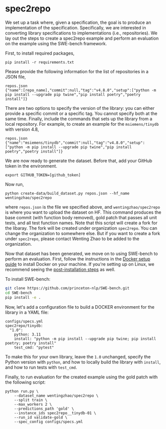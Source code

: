 # spec2repo

We set up a task where, given a specification, the goal is to produce an implementation of the specification.
Specifically, we are interested in converting library specifications to implementations (i.e., repositories).
We lay out the steps to create a spec2repo example and perform an evaluation on the example using the SWE-bench framework.

First, to install required packages,
```
pip install -r requirements.txt
```

Please provide the following information for the list of repositories in a JSON file,
```
repos.json
{"name":[repo_name],"commit":null,"tag":"v4.8.0","setup":["python -m pip install --upgrade pip twine","pip install poetry","poetry install"]}
```
There are two options to specify the version of the library:
you can either provide a specific commit or a specific tag. You cannot specify both at the same time.
Finally, include the commands that sets up the library from a local repository.
For example, to create an example for the ``msiemens/tinydb`` with version 4.8, 
```
repos.json
{"name":"msiemens/tinydb","commit":null,"tag":"v4.8.0","setup":["python -m pip install --upgrade pip twine","pip install poetry","poetry install"]}
```

We are now ready to generate the dataset. Before that, add your GitHub token in the environment.
```
export GITHUB_TOKEN=[github_token]
```
Now run,
```
python create-data/build_dataset.py repos.json --hf_name wentingzhao/spec2repo
```
where ``repos.json`` is the file we specified above, and ``wentingzhao/spec2repo`` is where you want to upload the dataset on HF.
This command produces the base commit (with function body removed), gold patch that passes all unit tests, and all test function names.
Note that this script will create a fork for the libaray. The fork will be created under organization ``spec2repo``.
You can change the organization to somewhere else. But if you want to create a fork under ``spec2repo``, please contact Wenting Zhao to be added to the organization.

Now that dataset has been generated, we move on to using SWE-bench to perform an evaluation.
First, follow the instructions in the [Docker setup guide](https://docs.docker.com/engine/install/) to install Docker on your machine.
If you're setting up on Linux, we recommend seeing the [post-installation steps](https://docs.docker.com/engine/install/linux-postinstall/) as well.

To install SWE-bench:
```bash
git clone https://github.com/princeton-nlp/SWE-bench.git
cd SWE-bench
pip install -e .
```

Now, let's add a configuration file to build a DOCKER environment for the library in a YAML file:
```
configs/specs.yml
spec2repo/tinydb:
  "1.0":
    python: 3.11
    install: "python -m pip install --upgrade pip twine; pip install poetry; poetry install"
    test_cmd: "pytest"
```
To make this for your own library, leave the ``1.0`` unchanged, specify the Python version with ``python``, and how to locally build the library with ``install``, and how to run tests with ``test_cmd``.

Finally, to run evaluation for the created example using the gold patch with the following script:
```
python run.py \
    --dataset_name wentingzhao/spec2repo \
    --split train \
    --max_workers 2 \
    --predictions_path 'gold' \
    --instance_ids spec2repo__tinydb-01 \
    --run_id validate-gold \
    --spec_config configs/specs.yml
```
